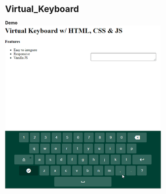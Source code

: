 # Virtual_Keyboard

<b>Demo</b>
![](https://github.com/aaronzech/Virtual_Keyboard/blob/main/Demo_clip.gif)
